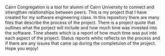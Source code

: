 Cairn Congregation is a tool for alumni of Cairn University to connect and strengthen relationships between peers. This is my project that I have created for my software engineering class. In this repository there are many files that describe the process of the project. There is a project quote that outlines what the porject will include and how much time was invested into the software. Time sheets which is a report of how much time was put into each aspect of the project. Status reports whihc reflects on the process and if there are any issues that came up during the completuion of the project. Hope you enjoy!
